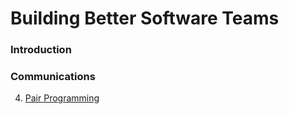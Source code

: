 # Building Better Software Teams

### Introduction
### Communications
4. [Pair Programming](communications/04_pair_programming.md)